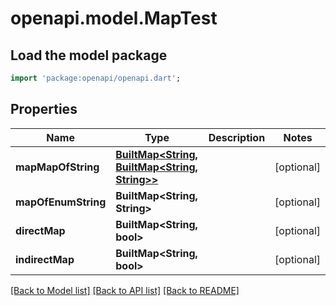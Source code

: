 # openapi.model.MapTest

## Load the model package
```dart
import 'package:openapi/openapi.dart';
```

## Properties
Name | Type | Description | Notes
------------ | ------------- | ------------- | -------------
**mapMapOfString** | [**BuiltMap<String, BuiltMap<String, String>>**](BuiltMap.md) |  | [optional] 
**mapOfEnumString** | **BuiltMap<String, String>** |  | [optional] 
**directMap** | **BuiltMap<String, bool>** |  | [optional] 
**indirectMap** | **BuiltMap<String, bool>** |  | [optional] 

[[Back to Model list]](../README.md#documentation-for-models) [[Back to API list]](../README.md#documentation-for-api-endpoints) [[Back to README]](../README.md)


